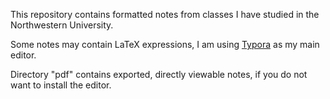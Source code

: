 This repository contains formatted notes from classes I have studied in the Northwestern University.

Some notes may contain LaTeX expressions, I am using [Typora](https://typora.io/) as my main editor.

Directory "pdf" contains exported, directly viewable notes, if you do not want to install the editor.
